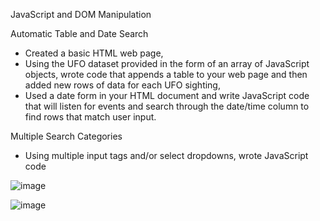 JavaScript and DOM Manipulation


Automatic Table and Date Search
- Created a basic HTML web page,
- Using the UFO dataset provided in the form of an array of JavaScript objects, wrote code that appends a table to your web page and then added new rows of data for each UFO sighting,
- Used a date form in your HTML document and write JavaScript code that will listen for events and search through the date/time column to find rows that match user input.


Multiple Search Categories 
- Using multiple input tags and/or select dropdowns, wrote JavaScript code 

![image](https://user-images.githubusercontent.com/63757160/109601765-11394f00-7ae5-11eb-812d-01a47a91f865.png)

![image](https://user-images.githubusercontent.com/63757160/109601818-2f06b400-7ae5-11eb-8049-51bc90b7f43a.png)

